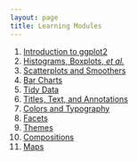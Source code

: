 ```yaml
---
layout: page
title: Learning Modules
---
```


1. [Introduction to ggplot2](Intro)
1. [Histograms, Boxplots, *et al.*](Univariate_Density)
1. [Scatterplots and Smoothers]()
1. [Bar Charts]()
1. [Tidy Data]()
1. [Titles, Text, and Annotations]()
1. [Colors and Typography]()
1. [Facets]()
1. [Themes]()
1. [Compositions]()
1. [Maps]()
